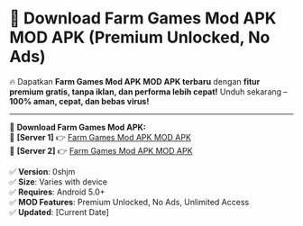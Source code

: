 # 🚀 Download Farm Games Mod APK MOD APK (Premium Unlocked, No Ads)  

🔥 Dapatkan **Farm Games Mod APK MOD APK terbaru** dengan **fitur premium gratis, tanpa iklan, dan performa lebih cepat!** Unduh sekarang – **100% aman, cepat, dan bebas virus!**  

---


🔽 **Download Farm Games Mod APK:**  
🔹 **[Server 1]** 👉 [Farm Games Mod APK MOD APK](https://apkcomod.com?title=Farm_Games_Mod_APK)  
🔹 **[Server 2]** 👉 [Farm Games Mod APK MOD APK](https://apkcomod.com?title=Farm_Games_Mod_APK)  


✅ **Version**: 0shjm  
✅ **Size**: Varies with device  
✅ **Requires**: Android 5.0+  
✅ **MOD Features**: Premium Unlocked, No Ads, Unlimited Access  
✅ **Updated**: [Current Date]  